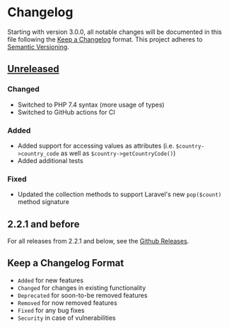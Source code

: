 # Changelog

Starting with version 3.0.0, all notable changes will be documented in this file following the [Keep a Changelog](https://keepachangelog.com/en/1.0.0/) format. This project adheres
to [Semantic Versioning](https://semver.org/spec/v2.0.0.html).

## [Unreleased]

### Changed

- Switched to PHP 7.4 syntax (more usage of types)
- Switched to GitHub actions for CI

### Added

- Added support for accessing values as attributes (i.e. `$country->country_code` as well as `$country->getCountryCode()`)
- Added additional tests

### Fixed

- Updated the collection methods to support Laravel's new `pop($count)` method signature

## 2.2.1 and before

For all releases from 2.2.1 and below, see the [Github Releases](https://github.com/glhd/laravel-addressing/releases).

[Unreleased]: https://github.com/glhd/laravel-addressing/compare/2.2.1...HEAD

## Keep a Changelog Format

- `Added` for new features
- `Changed` for changes in existing functionality
- `Deprecated` for soon-to-be removed features
- `Removed` for now removed features
- `Fixed` for any bug fixes
- `Security` in case of vulnerabilities
